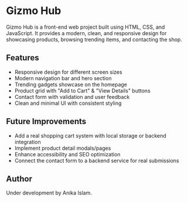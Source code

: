 # Gizmo Hub

Gizmo Hub is a front-end web project built using HTML, CSS, and JavaScript. It provides a modern, clean, and responsive design for showcasing products, browsing trending items, and contacting the shop.

## Features

- Responsive design for different screen sizes
- Modern navigation bar and hero section
- Trending gadgets showcase on the homepage
- Product grid with "Add to Cart" & "View Details" buttons
- Contact form with validation and user feedback
- Clean and minimal UI with consistent styling

## Future Improvements

- Add a real shopping cart system with local storage or backend integration
- Implement product detail modals/pages
- Enhance accessibility and SEO optimization
- Connect the contact form to a backend service for real submissions

## Author
Under development by Anika Islam.
